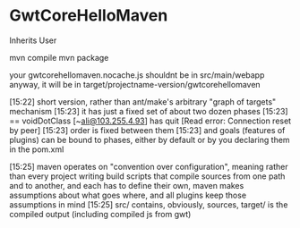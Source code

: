 # GwtCoreHelloMaven
Inherits User

mvn compile
mvn package 


your gwtcorehellomaven.nocache.js shouldnt be in src/main/webapp anyway, it will be in target/projectname-version/gwtcorehellomaven

[15:22] <niloc132> short version, rather than ant/make's arbitrary "graph of targets" mechanism
[15:23] <niloc132> it has just a fixed set of about two dozen phases
[15:23] == voidDotClass [~ali@103.255.4.93] has quit [Read error: Connection reset by peer]
[15:23] <niloc132> order is fixed between them
[15:23] <niloc132> and goals (features of plugins) can be bound to phases, either by default or by you declaring them in the pom.xml

[15:25] <niloc132> maven operates on "convention over configuration", meaning rather than every project writing build scripts that compile sources from one path and to another, and each has to define their own, maven makes assumptions about what goes where, and all plugins keep those assumptions in mind
[15:25] <niloc132> src/ contains, obviously, sources, target/ is the compiled output (including compiled js from gwt)

